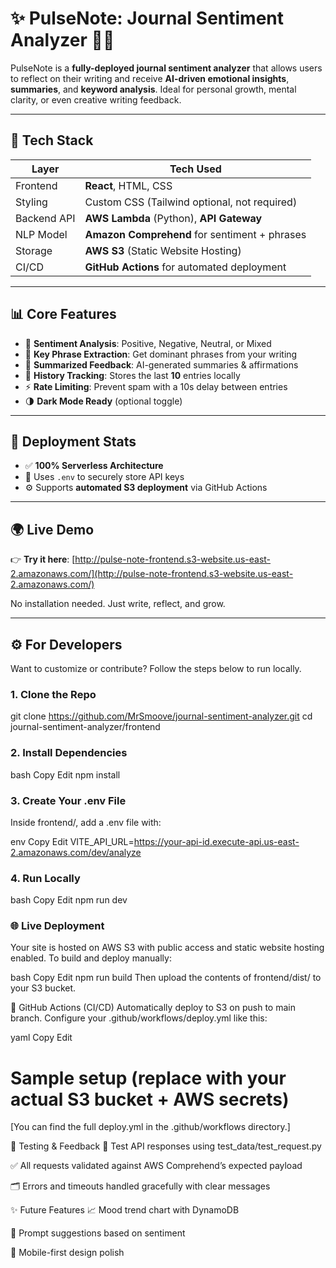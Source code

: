 # ✨ PulseNote: Journal Sentiment Analyzer 🧠📝

PulseNote is a **fully-deployed journal sentiment analyzer** that allows users to reflect on their writing and receive **AI-driven emotional insights**, **summaries**, and **keyword analysis**. Ideal for personal growth, mental clarity, or even creative writing feedback.

---

## 🔧 Tech Stack

| Layer       | Tech Used                                      |
|-------------|------------------------------------------------|
| Frontend    | **React**, HTML, CSS                           |
| Styling     | Custom CSS (Tailwind optional, not required)   |
| Backend API | **AWS Lambda** (Python), **API Gateway**       |
| NLP Model   | **Amazon Comprehend** for sentiment + phrases  |
| Storage     | **AWS S3** (Static Website Hosting)            |
| CI/CD       | **GitHub Actions** for automated deployment    |

---

## 📊 Core Features

- 🧠 **Sentiment Analysis**: Positive, Negative, Neutral, or Mixed
- 🧾 **Key Phrase Extraction**: Get dominant phrases from your writing
- 📝 **Summarized Feedback**: AI-generated summaries & affirmations
- 🔁 **History Tracking**: Stores the last **10** entries locally
- ⚡ **Rate Limiting**: Prevent spam with a 10s delay between entries
- 🌗 **Dark Mode Ready** (optional toggle)

---

## 🚀 Deployment Stats

- ✅ **100% Serverless Architecture**
- 🔐 Uses `.env` to securely store API keys
- ⚙️ Supports **automated S3 deployment** via GitHub Actions

---

## 🌍 Live Demo

👉 **Try it here**: [http://pulse-note-frontend.s3-website.us-east-2.amazonaws.com/](http://pulse-note-frontend.s3-website.us-east-2.amazonaws.com/)

No installation needed. Just write, reflect, and grow.

---

## ⚙️ For Developers

Want to customize or contribute? Follow the steps below to run locally.

### 1. Clone the Repo

git clone https://github.com/MrSmoove/journal-sentiment-analyzer.git
cd journal-sentiment-analyzer/frontend
### 2. Install Dependencies
bash
Copy
Edit
npm install
### 3. Create Your .env File
Inside frontend/, add a .env file with:

env
Copy
Edit
VITE_API_URL=https://your-api-id.execute-api.us-east-2.amazonaws.com/dev/analyze
### 4. Run Locally
bash
Copy
Edit
npm run dev

### 🌐 Live Deployment
Your site is hosted on AWS S3 with public access and static website hosting enabled.
To build and deploy manually:

bash
Copy
Edit
npm run build
Then upload the contents of frontend/dist/ to your S3 bucket.

🤖 GitHub Actions (CI/CD)
Automatically deploy to S3 on push to main branch. Configure your .github/workflows/deploy.yml like this:

yaml
Copy
Edit
# Sample setup (replace with your actual S3 bucket + AWS secrets)
[You can find the full deploy.yml in the .github/workflows directory.]

🧪 Testing & Feedback
🧪 Test API responses using test_data/test_request.py

✅ All requests validated against AWS Comprehend’s expected payload

🗂️ Errors and timeouts handled gracefully with clear messages

✨ Future Features
📈 Mood trend chart with DynamoDB

🎯 Prompt suggestions based on sentiment

📲 Mobile-first design polish
